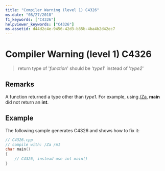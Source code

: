```yaml
---
title: "Compiler Warning (level 1) C4326"
ms.date: "08/27/2018"
f1_keywords: ["C4326"]
helpviewer_keywords: ["C4326"]
ms.assetid: d44d2c4e-9456-42d3-b35b-4ba4b2d42ec7
---
```

# Compiler Warning (level 1) C4326

> return type of '*function*' should be '*type1*' instead of '*type2*'

## Remarks

A function returned a type other than *type1*. For example, using [/Za](../../build/reference/za-ze-disable-language-extensions.md), **main** did not return an **int**.

## Example

The following sample generates C4326 and shows how to fix it:

```cpp
// C4326.cpp
// compile with: /Za /W1
char main()
{
    // C4326, instead use int main()
}
```